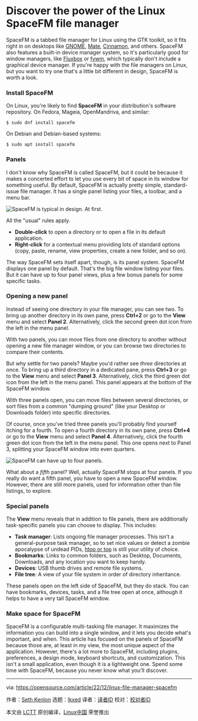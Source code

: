 [#]: subject: "Discover the power of the Linux SpaceFM file manager"
[#]: via: "https://opensource.com/article/22/12/linux-file-manager-spacefm"
[#]: author: "Seth Kenlon https://opensource.com/users/seth"
[#]: collector: "lkxed"
[#]: translator: " "
[#]: reviewer: " "
[#]: publisher: " "
[#]: url: " "

Discover the power of the Linux SpaceFM file manager
======

SpaceFM is a tabbed file manager for Linux using the GTK toolkit, so it fits right in on desktops like [GNOME][1], [Mate][2], [Cinnamon][3], and others. SpaceFM also features a built-in device manager system, so it's particularly good for window managers, like [Fluxbox][4] or [fvwm][5], which typically don't include a graphical device manager. If you're happy with the file managers on Linux, but you want to try one that's a little bit different in design, SpaceFM is worth a look.

### Install SpaceFM

On Linux, you're likely to find **SpaceFM** in your distribution's software repository. On Fedora, Mageia, OpenMandriva, and similar:

```
$ sudo dnf install spacefm
```

On Debian and Debian-based systems:

```
$ sudo apt install spacefm
```

### Panels

I don't know why SpaceFM is called SpaceFM, but it could be because it makes a concerted effort to let you use every bit of space in its window for something useful. By default, SpaceFM is actually pretty simple, standard-issue file manager. It has a single panel listing your files, a toolbar, and a menu bar.

![SpaceFM is typical in design. At first.][6]

All the "usual" rules apply.

- **Double-click** to open a directory or to open a file in its default application.
- **Right-click** for a contextual menu providing lots of standard options (copy, paste, rename, view properties, create a new folder, and so on).

The way SpaceFM sets itself apart, though, is its panel system. SpaceFM displays one panel by default. That's the big file window listing your files. But it can have up to four panel views, plus a few bonus panels for some specific tasks.

### Opening a new panel

Instead of seeing one directory in your file manager, you can see two. To bring up another directory in its own pane, press **Ctrl+2** or go to the **View** menu and select **Panel 2**. Alternatively, click the second green dot icon from the left in the menu panel.

With two panels, you can move files from one directory to another without opening a new file manager window, or you can browse two directories to compare their contents.

But why settle for two panels? Maybe you'd rather see _three_ directories at once. To bring up a third directory in a dedicated pane, press **Ctrl+3** or go to the **View** menu and select **Panel 3**. Alternatively, click the third green dot icon from the left in the menu panel. This panel appears at the bottom of the SpaceFM window.

With three panels open, you can move files between several directories, or sort files from a common "dumping ground" (like your Desktop or Downloads folder) into specific directories.

Of course, once you've tried three panels you'll probably find yourself itching for a fourth. To open a fourth directory in its own pane, press **Ctrl+4** or go to the **View** menu and select **Panel 4**. Alternatively, click the fourth green dot icon from the left in the menu panel. This one opens next to Panel 3, splitting your SpaceFM window into even quarters.

![SpaceFM can have up to four panels.][7]

What about a _fifth_ panel? Well, actually SpaceFM stops at four panels. If you really do want a fifth panel, you have to open a new SpaceFM window. However, there are still more panels, used for information other than file listings, to explore.

### Special panels

The **View** menu reveals that in addition to file panels, there are additionally task-specific panels you can choose to display. This includes:

- **Task manager**: Lists ongoing file manager processes. This isn't a general-purpose task manager, so to set nice values or detect a zombie apocalypse of undead PIDs, [htop or top][8] is still your utility of choice.
- **Bookmarks**: Links to common folders, such as Desktop, Documents, Downloads, and any location you want to keep handy.
- **Devices**: USB thumb drives and remote file systems.
- **File tree**: A view of your file system in order of directory inheritance.

These panels open on the left side of SpaceFM, but they do stack. You can have bookmarks, devices, tasks, and a file tree open at once, although it helps to have a very tall SpaceFM window.

### Make space for SpaceFM

SpaceFM is a configurable multi-tasking file manager. It maximizes the information you can build into a single window, and it lets you decide what's important, and when. This article has focused on the panels of SpaceFM because those are, at least in my view, the most unique aspect of the application. However, there's a lot more to SpaceFM, including plugins, preferences, a design mode, keyboard shortcuts, and customization. This isn't a small application, even though it is a lightweight one. Spend some time with SpaceFM, because you never know what you'll discover.

--------------------------------------------------------------------------------

via: https://opensource.com/article/22/12/linux-file-manager-spacefm

作者：[Seth Kenlon][a]
选题：[lkxed][b]
译者：[译者ID](https://github.com/译者ID)
校对：[校对者ID](https://github.com/校对者ID)

本文由 [LCTT](https://github.com/LCTT/TranslateProject) 原创编译，[Linux中国](https://linux.cn/) 荣誉推出

[a]: https://opensource.com/users/seth
[b]: https://github.com/lkxed
[1]: https://opensource.com/article/19/12/gnome-linux-desktop
[2]: https://opensource.com/article/19/12/mate-linux-desktop
[3]: https://opensource.com/article/19/12/cinnamon-linux-desktop
[4]: https://opensource.com/article/19/12/fluxbox-linux-desktop
[5]: https://opensource.com/article/19/12/fvwm-linux-desktop
[6]: https://opensource.com/sites/default/files/2022-10/spacefm.webp
[7]: https://opensource.com/sites/default/files/2022-10/spacefm-panels.webp
[8]: https://opensource.com/life/16/2/open-source-tools-system-monitoring
